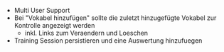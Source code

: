 - Multi User Support
- Bei "Vokabel hinzufügen" sollte die zuletzt hinzugefügte Vokabel zur Kontrolle angezeigt werden
    - inkl. Links zum Veraendern und Loeschen
- Training Session persistieren und eine Auswertung hinzufuegen